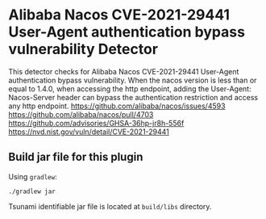 # Alibaba Nacos CVE-2021-29441 User-Agent authentication bypass vulnerability Detector

This detector checks for Alibaba Nacos CVE-2021-29441 User-Agent authentication bypass vulnerability.
When the nacos version is less than or equal to 1.4.0, when accessing the http endpoint, 
adding the User-Agent: Nacos-Server header can bypass the authentication restriction and access any http endpoint.
https://github.com/alibaba/nacos/issues/4593
https://github.com/alibaba/nacos/pull/4703
https://github.com/advisories/GHSA-36hp-jr8h-556f
https://nvd.nist.gov/vuln/detail/CVE-2021-29441

## Build jar file for this plugin

Using `gradlew`:

```shell
./gradlew jar
```

Tsunami identifiable jar file is located at `build/libs` directory.
